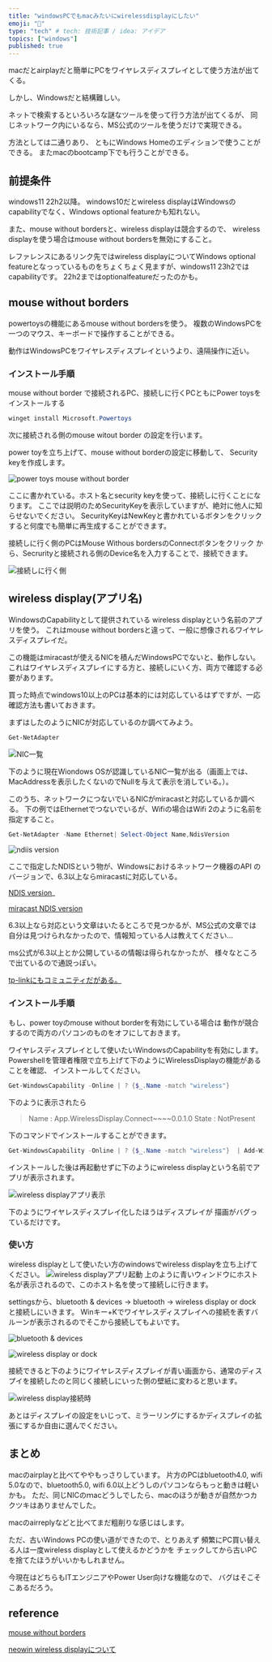 ```yaml
---
title: "windowsPCでもmacみたいにwirelessdisplayにしたい"
emoji: "🙌"
type: "tech" # tech: 技術記事 / idea: アイデア
topics: ["windows"]
published: true
---
```


macだとairplayだと簡単にPCをワイヤレスディスプレイとして使う方法が出てくる。

しかし、Windowsだと結構難しい。

ネットで検索するといろいろな謎なツールを使って行う方法が出てくるが、
同じネットワーク内にいるなら、MS公式のツールを使うだけで実現できる。

方法としては二通りあり、
ともにWindows Homeのエディションで使うことができる。
またmacのbootcamp下でも行うことができる。

## 前提条件

windows11 22h2以降。
windows10だとwireless displayはWindowsのcapabilityでなく、Windows optional featureかも知れない。

また、mouse without bordersと、wireless displayは競合するので、
wireless displayを使う場合はmouse without bordersを無効にすること。

レファレンスにあるリンク先ではwireless displayについてWindows optional featureとなっっているものをちょくちょく見ますが、windows11 23h2ではcapabilityです。
22h2まではoptionalfeatureだったのかも。

## mouse without borders

powertoysの機能にあるmouse without bordersを使う。
複数のWindowsPCを一つのマウス、キーボードで操作することができる。

動作はWindowsPCをワイヤレスディスプレイというより、遠隔操作に近い。

### インストール手順

mouse without border で接続されるPC、接続しに行くPCともにPower toysをインストールする

```powershell
winget install Microsoft.Powertoys
```

次に接続される側のmouse witout border の設定を行います。

power toyを立ち上げて、mouse without borderの設定に移動して、
Security keyを作成します。

![power toys mouse without border](https://storage.googleapis.com/zenn-user-upload/feaaaea47b81-20240301.png)

ここに書かれている。ホスト名とsecurity keyを使って、接続しに行くことになります。
ここでは説明のためSecurityKeyを表示していますが、絶対に他人に知らせないでください。
SecurityKeyはNewKeyと書かれているボタンをクリックすると何度でも簡単に再生成することができます。

接続しに行く側のPCはMouse Withous bordersのConnectボタンをクリック
から、Secrurityと接続される側のDevice名を入力することで、接続できます。

![接続しに行く側](https://storage.googleapis.com/zenn-user-upload/c15e399ed2a2-20240301.png)

## wireless display(アプリ名)

WindowsのCapabilityとして提供されている
wireless displayという名前のアプリを使う。
これはmouse without bordersと違って、一般に想像されるワイヤレスディスプレイだ。

この機能はmiracastが使えるNICを積んだWindowsPCでないと、動作しない。
これはワイヤレスディスプレイにする方と、接続しにいく方、両方で確認する必要があります。

買った時点でwindows10以上のPCは基本的には対応しているはずですが、一応確認方法も書いておきます。

まずはしたのようにNICが対応しているのか調べてみよう。

```powershell
Get-NetAdapter
```
![NIC一覧](https://storage.googleapis.com/zenn-user-upload/8aa316d1da51-20240301.png)

下のように現在Wiondows OSが認識しているNIC一覧が出る（画面上では、MacAddressを表示したくないのでNullを与えて表示を消している。）。

このうち、ネットワークにつないでいるNICがmiracastと対応しているか調べる。
下の例ではEthernetでつないでいるが、Wifiの場合はWifi 2のように名前を指定すること。

```powershell
Get-NetAdapter -Name Ethernet| Select-Object Name,NdisVersion
```

![ndiis version](https://storage.googleapis.com/zenn-user-upload/343f66232beb-20240301.png)

ここで指定したNDISという物が、Windowsにおけるネットワーク機器のAPI
のバージョンで、6.3以上ならmiracastに対応している。

[NDIS version](https://en.wikipedia.org/wiki/Network_Driver_Interface_Specification)_

[miracast NDIS version](https://www.makeuseof.com/windows-11-miracast-compatibility/)

6.3以上なら対応という文章はいたるところで見つかるが、MS公式の文章では
自分は見つけられなかったので、情報知っている人は教えてください...

ms公式が6.3以上とか公開しているの情報は得られなかったが、
様々なところで出ているので通説っぽい。

[tp-linkにもコミュニティだがある。](https://community.tp-link.com/en/home/kb/detail/412584)

### インストール手順

もし、power toyのmouse without borderを有効にしている場合は
動作が競合するので両方のパソコンのものをオフにしておきます。

ワイヤレスディスプレイとして使いたいWindowsのCapabilityを有効にします。
Powershellを管理者権限で立ち上げて下のようにWirelessDisplayの機能があることを確認、
インストールしてください。

```powershell
Get-WindowsCapability -Online | ? {$_.Name -match "wireless"}
```

下のように表示されたら

>Name  : App.WirelessDisplay.Connect~~~~0.0.1.0
>State : NotPresent

下のコマンドでインストールすることができます。

```powershell
Get-WindowsCapability -Online | ? {$_.Name -match "wireless"}  | Add-WindowsCapability -Online
```

インストールした後は再起動せずに下のようにwireless displayという名前でアプリが表示されます。

![wireless displayアプリ表示](https://storage.googleapis.com/zenn-user-upload/82e9273db1c4-20240301.png)

下のようにワイヤレスディスプレイ化したほうはディスプレイが
描画がバグっているだけです。

### 使い方

wireless displayとして使いたい方のwindowsでwireless displayを立ち上げてください。
![wireless displayアプリ起動](https://storage.googleapis.com/zenn-user-upload/f360df0a95ae-20240301.png)
上のように青いウィンドウにホスト名が表示されるので、このホスト名を使って接続しに行きます。

settingsから、bluetooth & devices -> bluetooth -> wireless display or dock
と接続しにいきます。
Winキー+Kでワイヤレスディスプレイへの接続を表すバルーンが表示されるのでそこから接続してもよいです。

![bluetooth & devices](https://storage.googleapis.com/zenn-user-upload/c88732080579-20240301.png)

![wireless display or dock](https://storage.googleapis.com/zenn-user-upload/19ec5fe71b82-20240301.png)

接続できると下のようにワイヤレスディスプレイが青い画面から、通常のディスプイを接続したのと同じく接続しにいった側の壁紙に変わると思います。

![wireless display接続時](https://storage.googleapis.com/zenn-user-upload/0b12366ca49a-20240301.png)

あとはディスプレイの設定をいじって、ミラーリングにするかディスプレイの拡張にするか自由に選んでください。

## まとめ

macのairplayと比べてややもっさりしています。
片方のPCはbluetooth4.0, wifi 5.0なので、bluetooth5.0, wifi 6.0以上どうしのパソコンならもっと動きは軽いかも。
ただ、同じNICのｍacどうしでしたら、macのほうが動きが自然かつカクツキはありませんでした。

macのairreplyなどと比べてまだ粗削りな感じはします。

ただ、古いWindows PCの使い道ができたので、とりあえず
頻繁にPC買い替える人は一度wireless displayとして使えるかどうかを
チェックしてから古いPCを捨てたほうがいいかもしれません。

今現在はどちらもITエンジニアやPower User向けな機能なので、
バグはそこそこあるだろう。

## reference

[mouse without borders](https://learn.microsoft.com/en-us/windows/powertoys/mouse-without-borders)

[neowin wireless displayについて](https://www.neowin.net/guides/how-to-use-windows-laptop-or-tablet-as-second-monitor/)
